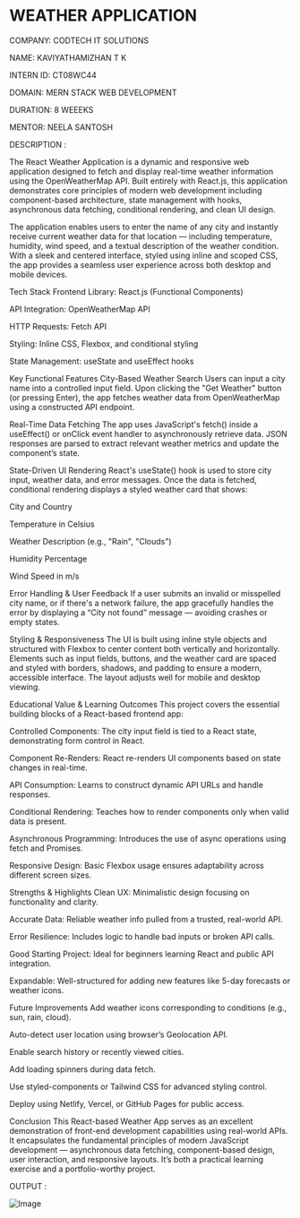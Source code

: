 # WEATHER APPLICATION

COMPANY: CODTECH IT SOLUTIONS

NAME: KAVIYATHAMIZHAN T K

INTERN ID: CT08WC44

DOMAIN: MERN STACK WEB DEVELOPMENT

DURATION: 8 WEEEKS

MENTOR: NEELA SANTOSH

DESCRIPTION : 

The React Weather Application is a dynamic and responsive web application designed to fetch and display real-time weather information using the OpenWeatherMap API. Built entirely with React.js, this application demonstrates core principles of modern web development including component-based architecture, state management with hooks, asynchronous data fetching, conditional rendering, and clean UI design.

The application enables users to enter the name of any city and instantly receive current weather data for that location — including temperature, humidity, wind speed, and a textual description of the weather condition. With a sleek and centered interface, styled using inline and scoped CSS, the app provides a seamless user experience across both desktop and mobile devices.

Tech Stack
Frontend Library: React.js (Functional Components)

API Integration: OpenWeatherMap API

HTTP Requests: Fetch API

Styling: Inline CSS, Flexbox, and conditional styling

State Management: useState and useEffect hooks

Key Functional Features
City-Based Weather Search
Users can input a city name into a controlled input field. Upon clicking the "Get Weather" button (or pressing Enter), the app fetches weather data from OpenWeatherMap using a constructed API endpoint.

Real-Time Data Fetching
The app uses JavaScript's fetch() inside a useEffect() or onClick event handler to asynchronously retrieve data. JSON responses are parsed to extract relevant weather metrics and update the component’s state.

State-Driven UI Rendering
React's useState() hook is used to store city input, weather data, and error messages. Once the data is fetched, conditional rendering displays a styled weather card that shows:

City and Country

Temperature in Celsius

Weather Description (e.g., "Rain", "Clouds")

Humidity Percentage

Wind Speed in m/s

Error Handling & User Feedback
If a user submits an invalid or misspelled city name, or if there's a network failure, the app gracefully handles the error by displaying a “City not found” message — avoiding crashes or empty states.

Styling & Responsiveness
The UI is built using inline style objects and structured with Flexbox to center content both vertically and horizontally. Elements such as input fields, buttons, and the weather card are spaced and styled with borders, shadows, and padding to ensure a modern, accessible interface. The layout adjusts well for mobile and desktop viewing.

Educational Value & Learning Outcomes
This project covers the essential building blocks of a React-based frontend app:

Controlled Components: The city input field is tied to a React state, demonstrating form control in React.

Component Re-Renders: React re-renders UI components based on state changes in real-time.

API Consumption: Learns to construct dynamic API URLs and handle responses.

Conditional Rendering: Teaches how to render components only when valid data is present.

Asynchronous Programming: Introduces the use of async operations using fetch and Promises.

Responsive Design: Basic Flexbox usage ensures adaptability across different screen sizes.

Strengths & Highlights
Clean UX: Minimalistic design focusing on functionality and clarity.

Accurate Data: Reliable weather info pulled from a trusted, real-world API.

Error Resilience: Includes logic to handle bad inputs or broken API calls.

Good Starting Project: Ideal for beginners learning React and public API integration.

Expandable: Well-structured for adding new features like 5-day forecasts or weather icons.

Future Improvements
Add weather icons corresponding to conditions (e.g., sun, rain, cloud).

Auto-detect user location using browser’s Geolocation API.

Enable search history or recently viewed cities.

Add loading spinners during data fetch.

Use styled-components or Tailwind CSS for advanced styling control.

Deploy using Netlify, Vercel, or GitHub Pages for public access.

Conclusion
This React-based Weather App serves as an excellent demonstration of front-end development capabilities using real-world APIs. It encapsulates the fundamental principles of modern JavaScript development — asynchronous data fetching, component-based design, user interaction, and responsive layouts. It’s both a practical learning exercise and a portfolio-worthy project.

OUTPUT :

![Image](https://github.com/user-attachments/assets/bbe37652-b65d-4283-927e-cc51840a27c5)
